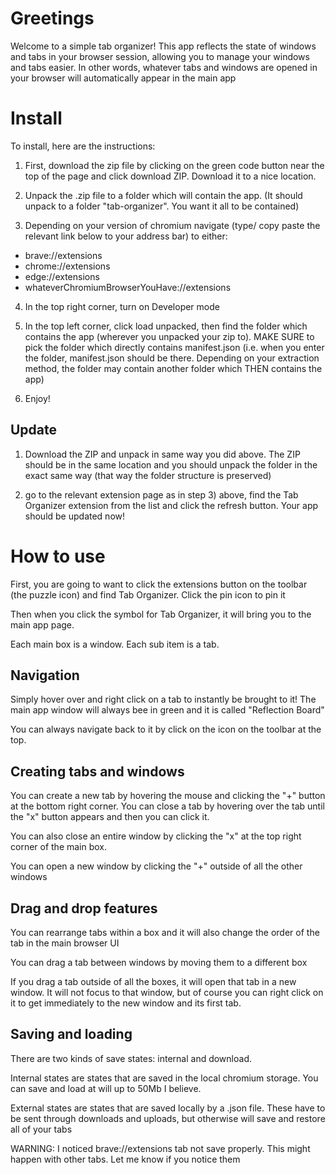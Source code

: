 # Greetings

Welcome to a simple tab organizer! This app reflects the state of windows and tabs in your browser session, allowing you to manage your windows and tabs easier. In other words, whatever tabs and windows are opened in your browser will automatically appear in the main app

# Install

To install, here are the instructions:

1) First, download the zip file by clicking on the green code button near the top of the page and click download ZIP. Download it to a nice location.

2) Unpack the .zip file to a folder which will contain the app. (It should unpack to a folder "tab-organizer". You want it all to be contained)

3) Depending on your version of chromium navigate (type/ copy paste the relevant link below to your address bar) to either:

- brave://extensions
- chrome://extensions
- edge://extensions
- whateverChromiumBrowserYouHave://extensions

4) In the top right corner, turn on Developer mode

5) In the top left corner, click load unpacked, then find the folder which contains the app (wherever you unpacked your zip to). MAKE SURE to pick the folder which directly contains manifest.json (i.e. when you enter the folder, manifest.json should be there. Depending on your extraction method, the folder may contain another folder which THEN contains the app)

6) Enjoy!

## Update

1) Download the ZIP and unpack in same way you did above. The ZIP should be in the same location and you should unpack the folder in the exact same way (that way the folder structure is preserved)

2) go to the relevant extension page as in step 3) above, find the Tab Organizer extension from the list and click the refresh button. Your app should be updated now!

# How to use

First, you are going to want to click the extensions button on the toolbar (the puzzle icon) and find Tab Organizer. Click the pin icon to pin it

Then when you click the symbol for Tab Organizer, it will bring you to the main app page.

Each main box is a window. Each sub item is a tab. 

## Navigation

Simply hover over and right click on a tab to instantly be brought to it! The main app window will always bee in green and it is called "Reflection Board"

You can always navigate back to it by click on the icon on the toolbar at the top.

## Creating tabs and windows

You can create a new tab by hovering the mouse and clicking the "+" button at the bottom right corner. You can close a tab by hovering over the tab until the "x" button appears and then you can click it.

You can also close an entire window by clicking the "x" at the top right corner of the main box. 

You can open a new window by clicking the "+" outside of all the other windows

## Drag and drop features

You can rearrange tabs within a box and it will also change the order of the tab in the main browser UI

You can drag a tab between windows by moving them to a different box

If you drag a tab outside of all the boxes, it will open that tab in a new window. It will not focus to that window, but of course you can right click on it to get immediately to the new window and its first tab.

## Saving and loading

There are two kinds of save states: internal and download. 

Internal states are states that are saved in the local chromium storage. You can save and load at will up to 50Mb I believe.

External states are states that are saved locally by a .json file. These have to be sent through downloads and uploads, but otherwise will save and restore all of your tabs

WARNING: I noticed brave://extensions tab not save properly. This might happen with other tabs. Let me know if you notice them